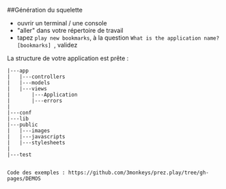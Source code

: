 ##Génération du squelette

- ouvrir un terminal / une console
- "aller" dans votre répertoire de travail
- tapez `play new bookmarks`, à la question `What is the application name? [bookmarks] `, validez

La structure de votre application est prête :

	|---app
	|   |---controllers
	|   |---models
	|   |---views
	|       |---Application
	|       |---errors
	|
	|---conf
	|---lib
	|---public
	|   |---images
	|   |---javascripts
	|   |---stylesheets
	|
	|---test
	
	
	Code des exemples : https://github.com/3monkeys/prez.play/tree/gh-pages/DEMOS